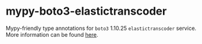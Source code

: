 # mypy-boto3-elastictranscoder

Mypy-friendly type annotations for `boto3` 1.10.25 `elastictranscoder` service.
More information can be found [here](https://github.com/vemel/mypy_boto3).